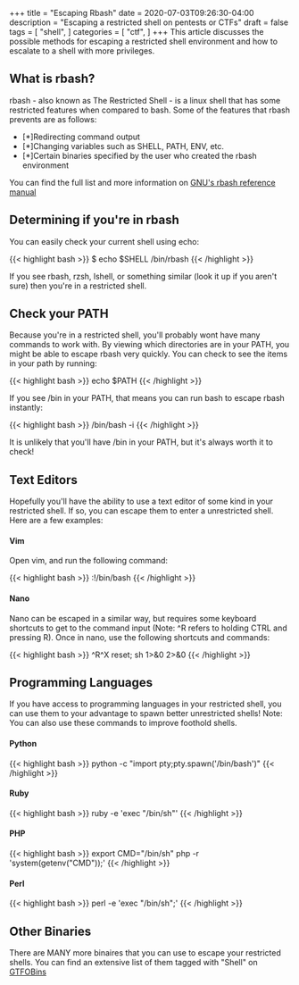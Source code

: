+++
title = "Escaping Rbash"
date = 2020-07-03T09:26:30-04:00
description = "Escaping a restricted shell on pentests or CTFs"
draft = false
tags = [
    "shell",
]
categories = [
    "ctf",
]
+++
This article discusses the possible methods for escaping a restricted shell environment and how to escalate to a shell with more privileges.

## What is rbash?
rbash - also known as The Restricted Shell - is a linux shell that has some restricted features when compared to bash. Some of the features that rbash prevents are as follows:
 * [*]Redirecting command output
 * [*]Changing variables such as SHELL, PATH, ENV, etc. 
 * [*]Certain binaries specified by the user who created the rbash environment
 
 You can find the full list and more information on [GNU's rbash reference manual](https://www.gnu.org/software/bash/manual/html_node/The-Restricted-Shell.html)

## Determining if you're in rbash
You can easily check your current shell using echo:

{{< highlight bash >}}
$ echo $SHELL
/bin/rbash
{{< /highlight >}}


If you see rbash, rzsh, lshell, or something similar (look it up if you aren't sure) then you're in a restricted shell. 

## Check your PATH

Because you're in a restricted shell, you'll probably wont have many commands to work with. By viewing which directories are in your PATH, you might be able to escape rbash very quickly. You can check to see the items in your path by running:

{{< highlight bash >}}
echo $PATH
{{< /highlight >}}

If you see /bin in your PATH, that means you can run bash to escape rbash instantly:

{{< highlight bash >}}
/bin/bash -i
{{< /highlight >}}

It is unlikely that you'll have /bin in your PATH, but it's always worth it to check!

## Text Editors
Hopefully you'll have the ability to use a text editor of some kind in your restricted shell. If so, you can escape them to enter a unrestricted shell. Here are a few examples:

#### Vim
Open vim, and run the following command:

{{< highlight bash >}}
:!/bin/bash
{{< /highlight >}}

#### Nano
Nano can be escaped in a similar way, but requires some keyboard shortcuts to get to the command input (Note: ^R refers to holding CTRL and pressing R).
Once in nano, use the following shortcuts and commands:

{{< highlight bash >}}
^R^X
reset; sh 1>&0 2>&0
{{< /highlight >}}

## Programming Languages
If you have access to programming languages in your restricted shell, you can use them to your advantage to spawn better unrestricted shells! Note: You can also use these commands to improve foothold shells. 

#### Python
{{< highlight bash >}}
python -c "import pty;pty.spawn('/bin/bash')"
{{< /highlight >}}

#### Ruby
{{< highlight bash >}}
ruby -e 'exec "/bin/sh"'
{{< /highlight >}}

#### PHP
{{< highlight bash >}}
export CMD="/bin/sh"
php -r 'system(getenv("CMD"));'
{{< /highlight >}}

#### Perl
{{< highlight bash >}}
perl -e 'exec "/bin/sh";'
{{< /highlight >}}

## Other Binaries
There are MANY more binaires that you can use to escape your restricted shells. You can find an extensive list of them tagged with "Shell" on [GTFOBins](https://gtfobins.github.io/#+shell)
